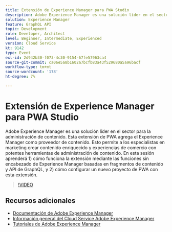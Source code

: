 ```yaml
---
title: Extensión de Experience Manager para PWA Studio
description: Adobe Experience Manager es una solución líder en el sector para la administración de contenido. Esta extensión de PWA agrega el Experience Manager como proveedor de contenido. Esto permite a los especialistas en marketing crear contenido enriquecido y experiencias de comercio con potentes herramientas de administración de contenido. En esta sesión aprenderá 1) cómo funciona la extensión mediante las funciones sin encabezado de Experience Manager basadas en fragmentos de contenido y API de GraphQL, y 2) cómo configurar un nuevo proyecto de PWA con esta extensión.
solution: Experience Manager
feature: GraphQL API
topic: Development
role: Developer, Architect
level: Beginner, Intermediate, Experienced
version: Cloud Service
kt: 9142
type: Event
exl-id: 2d942b30-f073-4c30-9154-67fe57963ca4
source-git-commit: ca06e5a8b1602a7bcfb83a43f529680a5a96bacf
workflow-type: tm+mt
source-wordcount: '178'
ht-degree: 7%

---
```


# Extensión de Experience Manager para PWA Studio

Adobe Experience Manager es una solución líder en el sector para la administración de contenido. Esta extensión de PWA agrega el Experience Manager como proveedor de contenido. Esto permite a los especialistas en marketing crear contenido enriquecido y experiencias de comercio con potentes herramientas de administración de contenido. En esta sesión aprenderá 1) cómo funciona la extensión mediante las funciones sin encabezado de Experience Manager basadas en fragmentos de contenido y API de GraphQL, y 2) cómo configurar un nuevo proyecto de PWA con esta extensión.

>[!VIDEO](https://video.tv.adobe.com/v/337581/?quality=12&learn=on&hidetitle=true)

## Recursos adicionales

- [Documentación de Adobe Experience Manager ](https://experienceleague.adobe.com/docs/experience-manager-cloud-service.html?lang=es)
- [Información general del Cloud Service Adobe Experience Manager](https://experienceleague.adobe.com/docs/experience-manager-cloud-service/overview/home.html)
- [Tutoriales de Adobe Experience Manager](https://experienceleague.adobe.com/docs/experience-manager-tutorials.html)
